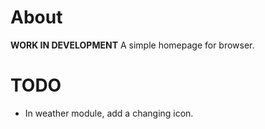 # About
**WORK IN DEVELOPMENT**
A simple homepage for browser.

# TODO
- In weather module, add a changing icon.